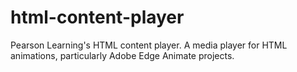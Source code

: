 html-content-player
===================

Pearson Learning's HTML content player. A media player for HTML animations, particularly Adobe Edge Animate projects.
